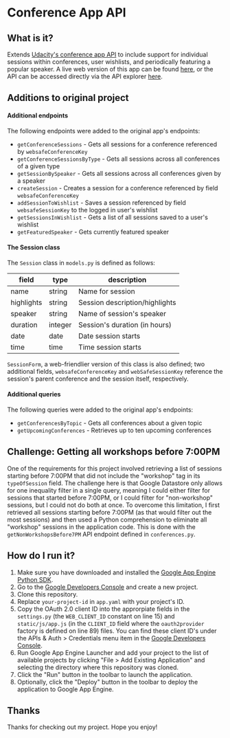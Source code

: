 # Conference App API

## What is it?

Extends [Udacity's conference app API](https://github.com/udacity/fullstack-nanodegree-conference) to include support for individual sessions within conferences, user wishlists, and periodically featuring a popular speaker. A live web version of this app can be found [here](http://foahchon-project4.appspot.com), or the API can be accessed directly via the API explorer [here](https://apis-explorer.appspot.com/apis-explorer/?base=https://foahchon-project4.appspot.com/_ah/api#p/).

## Additions to original project
#### Additional endpoints

The following endpoints were added to the original app's endpoints:

- `getConferenceSessions` - Gets all sessions for a conference referenced by `websafeConferenceKey`
- `getConferenceSessionsByType` - Gets all sessions across all conferences of a given type
- `getSessionBySpeaker` - Gets all sessions across all conferences given by a speaker
- `createSession` - Creates a session for a conference referenced by field `websafeConferenceKey`
- `addSessionToWishlist` - Saves a session referenced by field `websafeSessionKey` to the logged in user's wishlist
- `getSessionsInWishlist` - Gets a list of all sessions saved to a user's wishlist
- `getFeaturedSpeaker` - Gets currently featured speaker

#### The Session class

The `Session` class in `models.py` is defined as follows:

| field      | type     | description                   |
|------------|----------|-------------------------------|
| name       | string   | Name for session              |
| highlights | string   | Session description/highlights|
| speaker    | string   | Name of session's speaker     |
| duration   | integer  | Session's duration (in hours) |
| date       | date     | Date session starts           |
| time       | time     | Time session starts           |

`SessionForm`, a web-friendlier version of this class is also defined; two additional fields, `websafeConferenceKey` and `webSafeSessionKey` reference the session's parent conference and the session itself, respectively.

#### Additional queries

The following queries were added to the original app's endpoints:

- `getConferencesByTopic` - Gets all conferences about a given topic
- `getUpcomingConferences` - Retrieves up to ten upcoming conferences

## Challenge: Getting all workshops before 7:00PM

One of the requirements for this project involved retrieving a list of sessions starting before 7:00PM that did not include the "workshop" tag in its `typeOfSession` field. The challenge here is that Google Datastore only allows for one inequality filter in a single query, meaning I could either filter for sessions that started before 7:00PM, or I could filter for "non-workshop" sessions, but I could not do both at once. To overcome this limitation, I first retrieved all sessions starting before 7:00PM (as that would filter out the most sessions) and then used a Python comprehension to eliminate all "workshop" sessions in the application code. This is done with the `getNonWorkshopsBefore7PM` API endpoint defined in `conferences.py`.

## How do I run it?

1. Make sure you have downloaded and installed the [Google App Engine Python SDK](https://cloud.google.com/appengine/downloads?hl=en).
2. Go to the [Google Developers Console](https://console.developers.google.com) and create a new project.
3. Clone this repository.
4. Replace `your-project-id` in `app.yaml` with your project's ID.
5. Copy the OAuth 2.0 client ID into the approrpiate fields in the `settings.py` (the `WEB_CLIENT_ID` constant on line 15) and `static/js/app.js` (in the `CLIENT_ID` field where the `oauth2provider` factory is defined on line 89) files. You can find these client ID's under the APIs & Auth > Credentials menu item in the [Google Developers Console](https://console.developers.google.com).
6. Run Google App Engine Launcher and add your project to the list of available projects by clicking "File > Add Existing Application" and selecting the directory where this repository was cloned.
7. Click the "Run" button in the toolbar to launch the application.
8. Optionally, click the "Deploy" button in the toolbar to deploy the application to Google App Engine.

## Thanks
Thanks for checking out my project. Hope you enjoy!